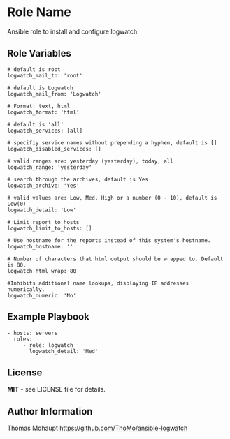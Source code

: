 Role Name
=========

Ansible role to install and configure logwatch.

Role Variables
--------------

    # default is root
    logwatch_mail_to: 'root'

    # default is Logwatch
    logwatch_mail_from: 'Logwatch'

    # Format: text, html
    logwatch_format: 'html'

    # default is 'all'
    logwatch_services: [all]

    # specifiy service names without prepending a hyphen, default is []
    logwatch_disabled_services: []

    # valid ranges are: yesterday (yesterday), today, all
    logwatch_range: 'yesterday'

    # search through the archives, default is Yes
    logwatch_archive: 'Yes'

    # valid values are: Low, Med, High or a number (0 - 10), default is Low(0)
    logwatch_detail: 'Low'

    # Limit report to hosts
    logwatch_limit_to_hosts: []

    # Use hostname for the reports instead of this system's hostname.
    logwatch_hostname: ''

    # Number of characters that html output should be wrapped to. Default is 80.
    logwatch_html_wrap: 80

    #Inhibits additional name lookups, displaying IP addresses numerically.
    logwatch_numeric: 'No'


Example Playbook
----------------

    - hosts: servers
      roles:
         - role: logwatch
           logwatch_detail: 'Med'

License
-------

**MIT** - see LICENSE file for details.

Author Information
------------------

Thomas Mohaupt https://github.com/ThoMo/ansible-logwatch
